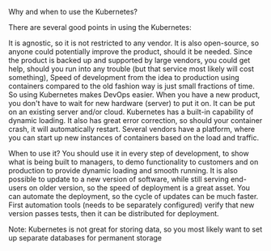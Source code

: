 Why and when to use the Kubernetes?

There are several good points in using the Kubernetes:

It is agnostic, so it is not restricted to any vendor.
It is also open-source, so anyone could potentially improve the product, should it be needed.
Since the product is backed up and supported by large vendors, you could get help, should you run into any trouble (but that service most likely will cost something),
Speed of development from the idea to production using containers compared to the old fashion way is just small fractions of time. So using Kubernetes makes DevOps easier.
When you have a new product, you don't have to wait for new hardware (server) to put it on. It can be put on an existing server and/or cloud.
Kubernetes has a built-in capability of dynamic loading. It also has great error correction, so should your container crash, it will automatically restart.
Several vendors have a platform, where you can start up new instances of containers based on the load and traffic.


When to use it?
You should use it in every step of development, to show what is being built to managers, to demo functionality to customers and on production to provide dynamic loading and smooth running.
It is also possible to update to a new version of software, while still serving end-users on older version, so the speed of deployment is a great asset.
You can automate the deployment, so the cycle of updates can be much faster.
First automation tools (needs to be separately configured) verify that new version passes tests, 
then it can be distributed for deployment.

Note:  Kubernetes is not great for storing data, so you most likely want to set up separate databases for permanent storage